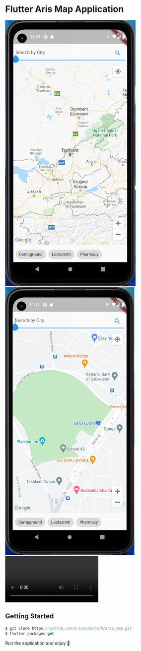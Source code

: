 # Flutter Aris Map Application

![Mobile Screenshot](screenshots/screenshot.png)
![Mobile Screenshot2](screenshots/screenshot2.png)
![Mobile Screenshot3](screenshots/simplescreenrecorder-2021-12-02_05.03.40.mkv)

## Getting Started

```dart
$ git clone https://github.com/ariscybertech/aris_map.git
$ flutter packages get
```

Run the application and enjoy :tada: